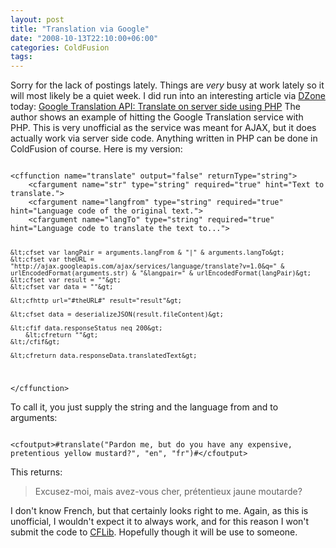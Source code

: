 ```yaml
---
layout: post
title: "Translation via Google"
date: "2008-10-13T22:10:00+06:00"
categories: ColdFusion 
tags: 
---
```


Sorry for the lack of postings lately. Things are <i>very</i> busy at work lately so it will most likely be a quiet week. I did run into an interesting article via <a href="http://www.dzone.com">DZone</a> today: <a href="http://www.plentyofcode.com/2008/10/google-translation-api-translate-on.html">Google Translation API: Translate on server side using PHP</a> The author shows an example of hitting the Google Translation service with PHP. This is very unofficial as the service was meant for AJAX, but it does actually work via server side code. Anything written in PHP can be done in ColdFusion of course. Here is my version:
<!--more-->
<code>
&lt;cffunction name="translate" output="false" returnType="string"&gt;
	&lt;cfargument name="str" type="string" required="true" hint="Text to translate."&gt;
	&lt;cfargument name="langfrom" type="string" required="true" hint="Language code of the original text."&gt;
	&lt;cfargument name="langTo" type="string" required="true" hint="Language code to translate the text to..."&gt;
	
	&lt;cfset var langPair = arguments.langFrom & "|" & arguments.langTo&gt;
	&lt;cfset var theURL = "http://ajax.googleapis.com/ajax/services/language/translate?v=1.0&q=" & urlEncodedFormat(arguments.str) & "&langpair=" & urlEncodedFormat(langPair)&gt;
	&lt;cfset var result = ""&gt;
	&lt;cfset var data = ""&gt;
	
	&lt;cfhttp url="#theURL#" result="result"&gt;
	
	&lt;cfset data = deserializeJSON(result.fileContent)&gt;

	&lt;cfif data.responseStatus neq 200&gt;
		&lt;cfreturn ""&gt;
	&lt;/cfif&gt;
	
	&lt;cfreturn data.responseData.translatedText&gt;	

&lt;/cffunction&gt;
</code>

To call it, you just supply the string and the language from and to arguments:

<code>
&lt;cfoutput&gt;#translate("Pardon me, but do you have any expensive, pretentious yellow mustard?", "en", "fr")#&lt;/cfoutput&gt;
</code>

This returns: 

<blockquote>
<p>
Excusez-moi, mais avez-vous cher, prétentieux jaune moutarde? 
</p>
</blockquote>

I don't know French, but that certainly looks right to me. Again, as this is unofficial, I wouldn't expect it to always work, and for this reason I won't submit the code to <a href="http://www.cflib.org">CFLib</a>. Hopefully though it will be use to someone.